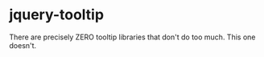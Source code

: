 jquery-tooltip
==============

There are precisely ZERO tooltip libraries that don't do too much. This one doesn't.
